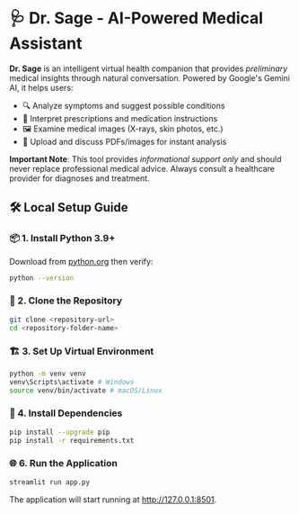 # 🩺 Dr. Sage - AI-Powered Medical Assistant  

**Dr. Sage** is an intelligent virtual health companion that provides *preliminary* medical insights through natural conversation. Powered by Google's Gemini AI, it helps users:  

- 🔍 Analyze symptoms and suggest possible conditions  
- 💊 Interpret prescriptions and medication instructions  
- 🖼️ Examine medical images (X-rays, skin photos, etc.)  
- 📄 Upload and discuss PDFs/images for instant analysis  

**Important Note**: This tool provides *informational support only* and should never replace professional medical advice. Always consult a healthcare provider for diagnoses and treatment.  

## 🛠️ Local Setup Guide
### 📦 1. **Install Python 3.9+**  
   Download from [python.org](https://www.python.org/downloads/) then verify:
   ```bash
   python --version
   ```

### 🔄 2. Clone the Repository
   ```bash
   git clone <repository-url>
   cd <repository-folder-name>
   ```

### 🏗️ 3. Set Up Virtual Environment
   ```bash
   python -m venv venv
   venv\Scripts\activate # Windows
   source venv/bin/activate # macOS/Linux
   ```

### 📌 4. Install Dependencies
   ```bash
   pip install --upgrade pip
   pip install -r requirements.txt
   ```

### 🌐 6. Run the Application
   ```bash
   streamlit run app.py
   ```
   The application will start running at http://127.0.0.1:8501.
